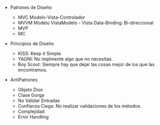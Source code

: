 - Patrones de Diseño

  - MVC
    Modelo-Vista-Controlador
  - MVVM
    Modelo VistaModelo - Vista
    Data-Binding: Bi-direccional
  - MVP
  - MC

- Principios de Diseño

  - KISS: Keep it Simple
  - YAGNI: No implmente algo que no necesitas.
  - Boy Scout: Siempre hay que dejar las cosas mejor de los que las encontramos.

- AntiPatrones

  - Objeto Dios
  - Clase Gorga
  - No Validar Entradas
  - Confianza Ciega: No realizar validaciones de los métodos.
  - Complejidad
  - Error Handling
